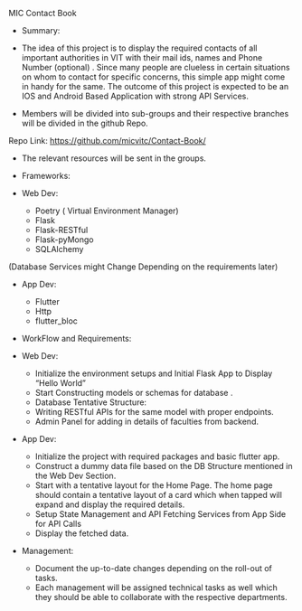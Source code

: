 ﻿MIC Contact Book


- Summary:

- The idea of this project is to display the required contacts of all important authorities in VIT with their mail ids, names and Phone Number (optional) . Since many people are clueless in certain situations on whom to contact for specific concerns, this simple app might come in handy for the same. The outcome of this project is expected to be an IOS and Android Based Application with strong API Services.
- Members will be divided into sub-groups and their respective branches will be divided in the github Repo.

Repo Link: <https://github.com/micvitc/Contact-Book/>

- The relevant resources will be sent in the groups.

- Frameworks:



- Web Dev:
  - Poetry ( Virtual Environment Manager)
  - Flask
  - Flask-RESTful
  - Flask-pyMongo
  - SQLAlchemy

(Database Services might Change Depending on the requirements later)

- App Dev:
  - Flutter
  - Http
  - flutter\_bloc

- WorkFlow and Requirements:

- Web Dev:
  - Initialize the environment setups and Initial Flask App to Display “Hello World”
  - Start Constructing models or schemas for database .
  - Database Tentative Structure:
  - Writing RESTful APIs for the same model with proper endpoints.
  - Admin Panel for adding in details of faculties from backend.

- App Dev:
  - Initialize the project with required packages and basic flutter app.
  - Construct a dummy data file based on the DB Structure mentioned in the Web Dev Section.
  - Start with a tentative layout for the Home Page. The home page should contain a tentative layout of a card which when tapped will expand and display the required details.
  - Setup State Management and API Fetching Services from App Side for API Calls
  - Display the fetched data.

- Management:
  - Document the up-to-date changes depending on the roll-out of tasks.
  - Each management will be assigned technical tasks as well which they should be able to collaborate with the respective departments.




